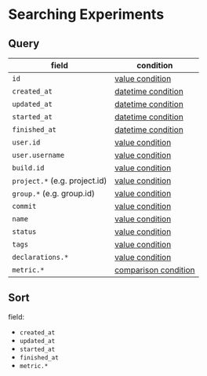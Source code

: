 # Searching Experiments

## Query

field                         | condition
------------------------------|------------------
`id`                          | [value condition](/query_syntax/introduction/#query-with-value-condition)
`created_at`                  | [datetime condition](/query_syntax/introduction/#query-with-datetime-condition)
`updated_at`                  | [datetime condition](/query_syntax/introduction/#query-with-datetime-condition)
`started_at`                  | [datetime condition](/query_syntax/introduction/#query-with-datetime-condition)
`finished_at`                 | [datetime condition](/query_syntax/introduction/#query-with-datetime-condition)
`user.id`                     | [value condition](/query_syntax/introduction/#query-with-value-condition)
`user.username`               | [value condition](/query_syntax/introduction/#query-with-value-condition)
`build.id`                    | [value condition](/query_syntax/introduction/#query-with-value-condition)
`project.*` (e.g. project.id) | [value condition](/query_syntax/introduction/#query-with-value-condition)
`group.*` (e.g. group.id)     | [value condition](/query_syntax/introduction/#query-with-value-condition)
`commit`                      | [value condition](/query_syntax/introduction/#query-with-value-condition)
`name`                        | [value condition](/query_syntax/introduction/#query-with-value-condition)
`status`                      | [value condition](/query_syntax/introduction/#query-with-value-condition)
`tags`                        | [value condition](/query_syntax/introduction/#query-with-value-condition)
`declarations.*`              | [value condition](/query_syntax/introduction/#query-with-value-condition)
`metric.*`                    | [comparison condition](/query_syntax/introduction/#query-with-comparison-condition)


## Sort

field:

 * `created_at`
 * `updated_at`
 * `started_at`
 * `finished_at`
 * `metric.*`
